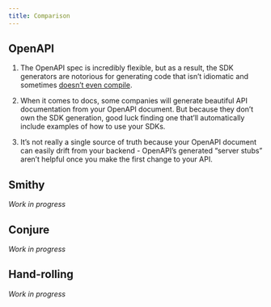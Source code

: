 ```yaml
---
title: Comparison
---
```


## OpenAPI

1. The OpenAPI spec is incredibly flexible, but as a result, the SDK generators are notorious for generating code that isn’t idiomatic and sometimes [doesn’t even compile](https://github.com/OpenAPITools/openapi-generator/issues?q=is%3Aissue+%22doesn%27t+compile%22).

2. When it comes to docs, some companies will generate beautiful API documentation from your OpenAPI document. But because they don’t own the SDK generation, good luck finding one that’ll automatically include examples of how to use your SDKs.

3. It’s not really a single source of truth because your OpenAPI document can easily drift from your backend - OpenAPI’s generated “server stubs” aren’t helpful once you make the first change to your API.

## Smithy

_Work in progress_

## Conjure

_Work in progress_

## Hand-rolling

_Work in progress_
